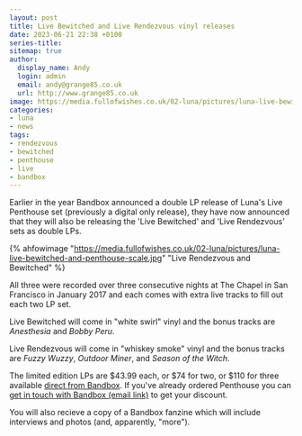 ```yaml
---
layout: post
title: Live Bewitched and Live Rendezvous vinyl releases
date: 2023-06-21 22:38 +0100
series-title:
sitemap: true
author:
  display_name: Andy
  login: admin
  email: andy@grange85.co.uk
  url: http://www.grange85.co.uk
image: https://media.fullofwishes.co.uk/02-luna/pictures/luna-live-bewitched-and-penthouse-scale.jpg
categories:
- luna
- news
tags:
- rendezvous
- bewitched
- penthouse
- live
- bandbox
---
```

Earlier in the year Bandbox announced a double LP release of Luna's Live Penthouse set (previously a digital only release), they have now announced that they will also be releasing the 'Live Bewitched' and 'Live Rendezvous' sets as double LPs. 

{% ahfowimage "https://media.fullofwishes.co.uk/02-luna/pictures/luna-live-bewitched-and-penthouse-scale.jpg" "Live Rendezvous and Bewitched" %}

All three were recorded over three consecutive nights at The Chapel in San Francisco in January 2017 and each comes with extra live tracks to fill out each two LP set.

Live Bewitched will come in "white swirl" vinyl and the bonus tracks are _Anesthesia_ and _Bobby Peru_.

Live Rendezvous will come in "whiskey smoke" vinyl and the bonus tracks are _Fuzzy Wuzzy_, _Outdoor Miner_, and _Season of the Witch_.

The limited edition LPs are $43.99 each, or $74 for two, or $110 for three available [direct from Bandbox](https://bandboxrocks.com/products/luna-live-bewitched). If you've already ordered Penthouse you can [get in touch with Bandbox (email link)](mailto:talk@bandboxrocks.com) to get your discount.

You will also recieve a copy of a Bandbox fanzine which will include interviews and photos (and, apparently, "more").
